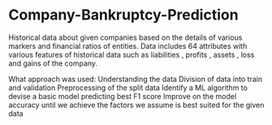 # Company-Bankruptcy-Prediction
Historical data about given companies based on the  details of various markers and financial ratios of entities.   Data includes 64 attributes with various features of historical data such as liabilities , profits , assets , loss and gains of the company.


What approach was used:
Understanding the data
Division of data into train and validation
Preprocessing of the split data
Identify a ML algorithm to devise a basic model predicting  best F1 score
Improve on the model accuracy until we achieve the factors we assume is best suited for the given data  
